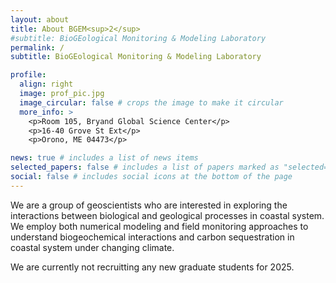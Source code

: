 ```yaml
---
layout: about
title: About BGEM<sup>2</sup>
#subtitle: BioGEological Monitoring & Modeling Laboratory
permalink: /
subtitle: BioGEological Monitoring & Modeling Laboratory

profile:
  align: right
  image: prof_pic.jpg
  image_circular: false # crops the image to make it circular
  more_info: >
    <p>Room 105, Bryand Global Science Center</p>
    <p>16-40 Grove St Ext</p>
    <p>Orono, ME 04473</p>

news: true # includes a list of news items
selected_papers: false # includes a list of papers marked as "selected={true}"
social: false # includes social icons at the bottom of the page
---
```

We are a group of geoscientists who are interested in exploring the interactions between biological and geological processes in coastal system. We employ both numerical modeling and field monitoring approaches to understand biogeochemical interactions and carbon sequestration in coastal system under changing climate. 

We are currently not recruitting any new graduate students for 2025. 
